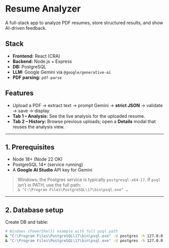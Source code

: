 # Resume Analyzer

A full-stack app to analyze PDF resumes, store structured results, and show AI-driven feedback.

## Stack
- **Frontend:** React (CRA)
- **Backend:** Node.js + Express
- **DB:** PostgreSQL
- **LLM:** Google Gemini via `@google/generative-ai`
- **PDF parsing:** `pdf-parse`

## Features
- Upload a PDF → extract text → prompt Gemini → **strict JSON** → validate → save → display.
- **Tab 1 – Analysis:** See the live analysis for the uploaded resume.
- **Tab 2 – History:** Browse previous uploads; open a **Details** modal that reuses the analysis view.

---

## 1. Prerequisites
- Node 18+ (Node 22 OK)
- PostgreSQL 14+ (service running)
- A **Google AI Studio** API key for Gemini

> Windows: the Postgres service is typically `postgresql-x64-17`. If `psql` isn’t in PATH, use the full path:  
> `& "C:\Program Files\PostgreSQL\17\bin\psql.exe" …`

---

## 2. Database setup

Create DB and table:

```bash
# Windows (PowerShell) example with full psql path
& "C:\Program Files\PostgreSQL\17\bin\psql.exe" -U postgres -h 127.0.0.1 -c "CREATE DATABASE resume_analyzer;"
& "C:\Program Files\PostgreSQL\17\bin\psql.exe" -U postgres -h 127.0.0.1 -d resume_analyzer -f ".\sql\create_table.sql"
